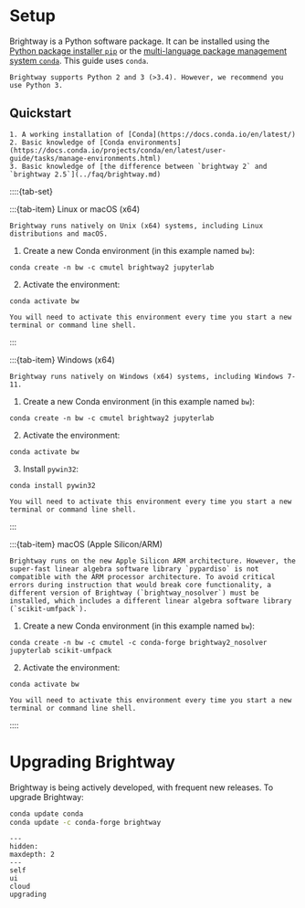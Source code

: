 # Setup

Brightway is a Python software package. It can be installed using the [Python package installer `pip`](https://pypi.org/project/pip/) or the [multi-language package management system `conda`](https://docs.conda.io/en/latest/). This guide uses `conda`.

```{note}
Brightway supports Python 2 and 3 (>3.4). However, we recommend you use Python 3. 
```

## Quickstart

```{admonition} Prerequisites
1. A working installation of [Conda](https://docs.conda.io/en/latest/)
2. Basic knowledge of [Conda environments](https://docs.conda.io/projects/conda/en/latest/user-guide/tasks/manage-environments.html)
3. Basic knowledge of [the difference between `brightway 2` and `brightway 2.5`](../faq/brightway.md)
```


::::{tab-set}

:::{tab-item} Linux or macOS (x64)

```{note}
Brightway runs natively on Unix (x64) systems, including Linux distributions and macOS.
```

1. Create a new Conda environment (in this example named `bw`):

```
conda create -n bw -c cmutel brightway2 jupyterlab
```

2. Activate the environment:

```
conda activate bw
```

```{warning}
You will need to activate this environment every time you start a new terminal or command line shell.
```

:::

:::{tab-item} Windows (x64)

```{note}
Brightway runs natively on Windows (x64) systems, including Windows 7-11.
```

1. Create a new Conda environment (in this example named `bw`):

```
conda create -n bw -c cmutel brightway2 jupyterlab
```

2. Activate the environment:

```
conda activate bw
```

3. Install `pywin32`:

```
conda install pywin32
```

```{warning}
You will need to activate this environment every time you start a new terminal or command line shell.
```

:::

:::{tab-item} macOS (Apple Silicon/ARM)

```{note}
Brightway runs on the new Apple Silicon ARM architecture. However, the super-fast linear algebra software library `pypardiso` is not compatible with the ARM processor architecture. To avoid critical errors during instruction that would break core functionality, a different version of Brightway (`brightway_nosolver`) must be installed, which includes a different linear algebra software library (`scikit-umfpack`).
```

1. Create a new Conda environment (in this example named `bw`):

```
conda create -n bw -c cmutel -c conda-forge brightway2_nosolver jupyterlab scikit-umfpack
```

2. Activate the environment:

```
conda activate bw
```

```{warning}
You will need to activate this environment every time you start a new terminal or command line shell.
```

::::


# Upgrading Brightway

Brightway is being actively developed, with frequent new releases. To upgrade Brightway:

``` bash
conda update conda
conda update -c conda-forge brightway
```

```{toctree}
---
hidden:
maxdepth: 2
---
self
ui
cloud
upgrading
```